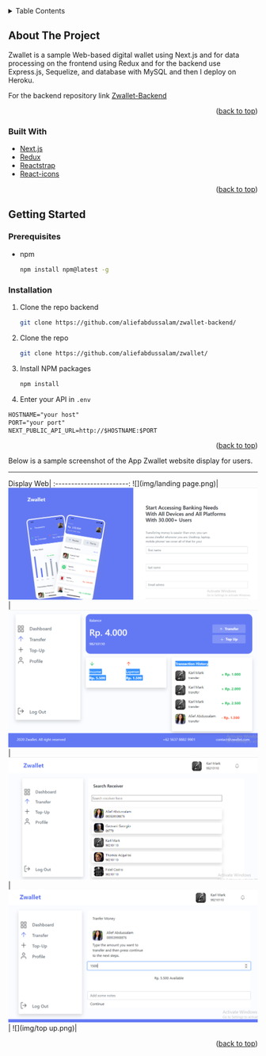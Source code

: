 <details>
  <summary>Table Contents</summary>
  <ol>
    <li>
      <a href="#about-the-project">About The Project</a>
      <ul>
        <li><a href="#built-with">Built With</a></li>
      </ul>
    </li>
    <li>
      <a href="#getting-started">Getting Started</a>
      <ul>
        <li><a href="#prerequisites">Prerequisites</a></li>
        <li><a href="#installation">Installation</a></li>
      </ul>
    </li>
    <li><a href="#gallery">Gallery</a></li>
  </ol>
</details>



<!-- ABOUT THE PROJECT -->
## About The Project


Zwallet is a sample Web-based digital wallet using Next.js and for data processing on the frontend using Redux and for the backend use Express.js, Sequelize, and database with MySQL and then I deploy on Heroku.

For the backend repository link [Zwallet-Backend](https://github.com/aliefabdussalam/zwallet-backend)

<p align="right">(<a href="#top">back to top</a>)</p>



### Built With

* [Next.js](https://nextjs.org/)
* [Redux](https://redux.js.org/)
* [Reactstrap](https://reactstrap.github.io/)
* [React-icons](https://react-icons.github.io/)

<p align="right">(<a href="#top">back to top</a>)</p>



<!-- GETTING STARTED -->
## Getting Started

### Prerequisites

* npm
  ```sh
  npm install npm@latest -g
  ```

### Installation

1. Clone the repo backend
   ```sh
   git clone https://github.com/aliefabdussalam/zwallet-backend/
   ```
2. Clone the repo
   ```sh
   git clone https://github.com/aliefabdussalam/zwallet/
   ```
3. Install NPM packages
   ```sh
   npm install
   ```
4. Enter your API in `.env`
  ```
  HOSTNAME="your host"
  PORT="your port"
  NEXT_PUBLIC_API_URL=http://$HOSTNAME:$PORT
   ```

<p align="right">(<a href="#top">back to top</a>)</p>


Below is a sample screenshot of the App Zwallet website display for users.

---------------------------------------------------
Display Web|
:-----------------------:
![](img/landing page.png)|
![](img/signup.png)|
![](img/dashboard.png)|
![](img/transfer.png)|
![](img/transfernext.png)|
![](img/top up.png)|


<p align="right">(<a href="#top">back to top</a>)</p>

